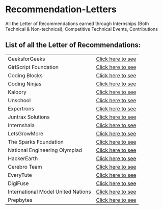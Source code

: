 # Recommendation-Letters
All the Letter of Recommendations earned through Internships (Both Technical &amp; Non-technical), Competitive Technical Events, Contributions

## List of all the Letter of Recommendations:

<table>
 
<tr>
<td>
GeeksforGeeks
</td>
<td>
<a href==""> Click here to see </a>
</td>
</tr>

<tr>
<td>
GirlScript Foundation
</td>
<td>
<a href==""> Click here to see </a>
</td>
</tr>

<tr>
<td>
Coding Blocks
</td>
<td>
<a href==""> Click here to see </a></td>
</tr>

<tr>
<td>
Coding Ninjas
</td>
<td>
<a href==""> Click here to see </a></td>
</tr>

<tr>
<td>
Kaloory
</td>
<td>
<a href==""> Click here to see </a>
</td>
</tr>

<tr>
<td>
Unschool
</td>
<td>
<a href==""> Click here to see </a>
</td>
</tr>
  
<tr>
<td>
Expertrons
</td>
<td>
<a href==""> Click here to see </a>
</td>
</tr>


<tr>
<td>
Juntrax Solutions
</td>
<td>
<a href==""> Click here to see </a>
</td>
</tr>

<tr>
<td>
Internshala
</td>
<td>
<a href==""> Click here to see </a></td>
</tr>

<tr>
<td>
LetsGrowMore
</td>
<td>
<a href=="">Click here to see </a>
</td>
</tr>
  
<tr>
<td>
The Sparks Foundation
</td>
<td>
<a href==""> Click here to see </a>
</td>
</tr>

<tr>
<td>
National Engineering Olympiad
</td>
<td>
<a href==""> Click here to see </a>
</td>
</tr>
  
<tr>
<td>
HackerEarth
</td>
<td>
<a href==""> Click here to see </a>
</td>
</tr>

<tr>
<td>
Cerebro Team
</td>
<td>
<a href==""> Click here to see </a>
</td>
</tr>

<tr>
<td>
EveryTute
</td>
<td>
<a href==""> Click here to see </a>
</td>
</tr>
   
<tr>
<td>
DigiFuse
</td>
<td>
<a href==""> Click here to see </a>
</td>
</tr>

<tr>
<td>
International Model United Nations
</td>
<td>
<a href==""> Click here to see </a>
</td>
</tr>
  
<tr>
<td>
Prepbytes
</td>
<td>
<a href==""> Click here to see </a>
</td>
</tr>
